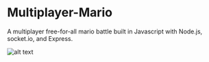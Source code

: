 # Multiplayer-Mario

A multiplayer free-for-all mario battle built in Javascript with Node.js, socket.io, and Express.

![alt text](https://github.com/AceZhanCS/Multiplayer-Mario/tree/master/client/assets/mario.JPG)
